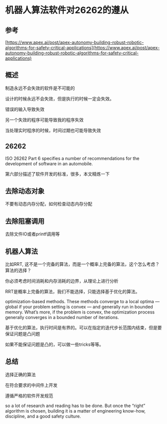 # 机器人算法软件对26262的遵从

## 参考

[https://www.apex.ai/post/apex-autonomy-building-robust-robotic-algorithms-for-safety-critical-applications](https://www.apex.ai/post/apex-autonomy-building-robust-robotic-algorithms-for-safety-critical-applications)

## 概述

制造永远不会失效的软件是不可能的

设计的时候永远不会失效，但是执行的时候一定会失效。

错误的输入导致失效

另一个失效的程序可能导致我的程序失效

当处理实时程序的时候，时间过期也可能导致失效

## 26262

ISO 26262 Part 6 specifies a number of recommendations for the development of software in an automobile.

第六部分描述了软件开发的标准，很多，本文精炼一下

## 去除动态对象

不要有动态内存分配，如何检查动态内存分配

## 去除阻塞调用

去除文件IO或者printf调用等

## 机器人算法

比如RRT, 这不是一个完备的算法，而是一个概率上完备的算法，这个怎么考虑？算法的选择？

你必须考虑时间消耗和内存消耗的边界，从理论上进行分析

RRT是概率上完备的算法，我们不能选择，只能选择基于优化的算法。

optimization-based methods. These methods converge to a local optima — global if your problem setting is convex — and generally run in bounded memory. What’s more, if the problem is convex, the optimization process generally converges in a bounded number of iterations.

基于优化的算法，执行时间是有界的。可以在指定的迭代步长范围内结束，但是要保证问题是凸问题

如果不能保证问题是凸的，可以做一些tricks等等。

## 总结

选择正确的算法

在符合要求的中间件上开发

遵循严格的软件开发规范

so a lot of research and reading has to be done. But once the “right” algorithm is chosen, building it is a matter of engineering know-how, discipline, and a good safety culture.